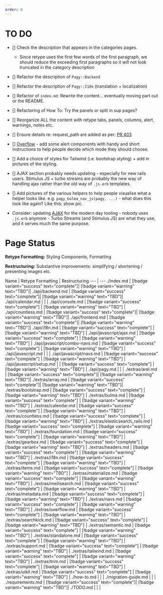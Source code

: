```yaml
---
order: 0
---
```

# TO DO
- [] Check the description that appears in the categories pages. 
  - Since retype uses the first few words of the first paragraph, we should reduce the exceeding first paragraphs so it will not look truncated in the category description 
- [] Refactor the description of `Pagy::Backend` 
- [] Refactor the description of `Pagy::I18n` (translation + localization) 
- [] Refactor of `index.md`: Rewrite the content... eventually moving part out or the README.
- [] Refactoring of How To: Try the panels or split in sup pages?
- [] Reorganize ALL the content with retype tabs, panels, columns, alert, warnings, notes etc.


- [] Ensure details re: request_path are added as per: [PR 403](https://github.com/ddnexus/pagy/pull/403)
- [] [Overflow](http://benkoshy.github.io/pagy/docs/extras/overflow/) - add some alert components with handy and short instructions to help people decide which mode they should choose.
- [] Add a choice of styles for Tailwind (i.e. bootstrap styling) + add in pictures of the styling.
- [] AJAX section probably needs updating - especially for new rails users. Stimulus JS + turbo streams are probably the new way of handling ajax rather than the old way of `.js.erb` templates.
- [] Add pictures of the various helpers to help people visualise what a helper looks like. e.g. `pagy_bulma_nav_js(pagy, ...)` - what does this look like again? Like this: show pic.
- Consider: updating [AJAX](../docs/api/javascript/ajax/) for the modern day tooling - nobody uses `.js.erb` anymore - Turbo Streams (and Stimulus JS) are what they use, and it serves much the same purpose.

# Page Status

**Retype Formatting:** Styling Components, Formatting

**Restructuring:** Substantive improvements: simplifying / shortening / presenting images etc.

Name   | Retype Formatting  | Restructuring
---    | ---
./index.md | [!badge variant="success" text="complete"]| [!badge variant="warning" text="TBD"]|
./api/backend.md | [!badge variant="success" text="complete"]| [!badge variant="warning" text="TBD"]|
./api/calendar.md |         |                 |
./api/console.md | [!badge variant="success" text="complete"] | [!badge variant="warning" text="TBD"] |
./api/countless.md | [!badge variant="success" text="complete"]| [!badge variant="warning" text="TBD"]|
./api/frontend.md | [!badge variant="success" text="complete"]| [!badge variant="warning" text="TBD"]|
./api/i18n.md | [!badge variant="success" text="complete"] | [!badge variant="warning" text="TBD"] |
./api/javascript/ajax.md | [!badge variant="success" text="complete"] | [!badge variant="warning" text="TBD"] |
./api/javascript/combo-navs.md | [!badge variant="success" text="complete"] | [!badge variant="warning" text="TBD"] |
./api/javascript.md |         |                 |
./api/javascript/navs.md | [!badge variant="success" text="complete"] | [!badge variant="warning" text="TBD"] |
./api/javascript/setup.md | | [!badge variant="success" text="complete"] | [!badge variant="warning" text="TBD"] |
./api/pagy.md |         |                 |
./extras/arel.md | [!badge variant="success" text="complete"]| [!badge variant="warning" text="TBD"]|
./extras/array.md | [!badge variant="success" text="complete"]| [!badge variant="warning" text="TBD"]|
./extras/bootstrap.md | [!badge variant="success" text="complete"] | [!badge variant="warning" text="TBD"] |
./extras/bulma.md | [!badge variant="success" text="complete"] | [!badge variant="warning" text="TBD"] |
./extras/calendar.md | [!badge variant="success" text="complete"] | [!badge variant="warning" text="TBD"]                |
./extras/countless.md | [!badge variant="success" text="complete"] | [!badge variant="warning" text="TBD"] |
./extras/elasticsearch_rails.md | [!badge variant="success" text="complete"] | [!badge variant="warning" text="TBD"] |
./extras/foundation.md | [!badge variant="success" text="complete"] | [!badge variant="warning" text="TBD"] |
./extras/gearbox.md | [!badge variant="success" text="complete"] | [!badge variant="warning" text="TBD"] |
./extras/headers.md | [!badge variant="success" text="complete"] | [!badge variant="warning" text="TBD"] |
./extras/i18n.md | [!badge variant="success" text="complete"] | [!badge variant="warning" text="TBD"] |
./extras/items.md | [!badge variant="success" text="complete"] | [!badge variant="warning" text="TBD"] |
./extras/materialize.md | [!badge variant="success" text="complete"] | [!badge variant="warning" text="TBD"] |
./extras/meilisearch.md | [!badge variant="success" text="complete"] | [!badge variant="warning" text="TBD"] |
./extras/metadata.md | [!badge variant="success" text="complete"] | [!badge variant="warning" text="TBD"] |
./extras/navs.md | [!badge variant="success" text="complete"] | [!badge variant="warning" text="TBD"] |
./extras/overflow.md | [!badge variant="success" text="complete"] | [!badge variant="warning" text="TBD"] |
./extras/searchkick.md | [!badge variant="success" text="complete"] | [!badge variant="warning" text="TBD"] |
./extras/semantic.md | [!badge variant="success" text="complete"] | [!badge variant="warning" text="TBD"] |
./extras/standalone.md | [!badge variant="success" text="complete"] | [!badge variant="warning" text="TBD"] |
./extras/support.md | [!badge variant="success" text="complete"] | [!badge variant="warning" text="TBD"] |
./extras/tailwind.md | [!badge variant="success" text="complete"] | [!badge variant="warning" text="TBD"] |
./extras/trim.md | [!badge variant="success" text="complete"] | [!badge variant="warning" text="TBD"] |
./extras/uikit.md | [!badge variant="success" text="complete"] | [!badge variant="warning" text="TBD"] |
./how-to.md |         |                 |
./migration-guide.md |          |                 |
./requirements.md | [!badge variant="success" text="complete"]| [!badge variant="warning" text="TBD"]|
./TODO.md  |          |                 |

